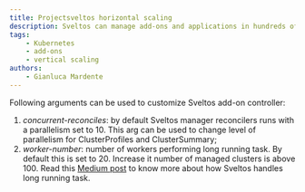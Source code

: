 ```yaml
---
title: Projectsveltos horizontal scaling
description: Sveltos can manage add-ons and applications in hundreds of clusters, and it can be scaled horizontally by easily adding an annotation to managed clusters.
tags:
    - Kubernetes
    - add-ons
    - vertical scaling
authors:
    - Gianluca Mardente
---
```


Following arguments can be used to customize Sveltos add-on controller:

1. *concurrent-reconciles*: by default Sveltos manager reconcilers runs with a parallelism set to 10. This arg can be used to change level of parallelism for ClusterProfiles and ClusterSummary;
2. *worker-number*: number of workers performing long running task. By default this is set to 20. Increase it number of managed clusters is above 100. Read this [Medium post](https://medium.com/@gianluca.mardente/how-to-handle-long-running-tasks-in-kubernetes-reconciliation-loop-3cc04bfa2681) to know more about how Sveltos handles long running task. 